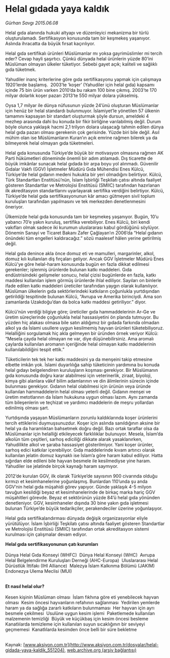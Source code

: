 # Helal gıdada yaya kaldık

*Gürhan Savgı 2015.06.08*

<div class="pNewsDetailMainContent" itemprop="articleBody">
 <p>
  Helal gıda alanında hukuki altyapı ve düzenleyici mekanizma bir türlü oluşturulamadı. Sertifikasyon konusunda tam bir keşmekeş yaşanıyor. Aslında ihracatta da büyük fırsat kaçırılıyor.
 </p>
 <p>
  Helal gıda sertifikalı ürünleri Müslümanlar mı yoksa gayrimüslimler mi tercih eder? Cevap hayli şaşırtıcı. Çünkü dünyada helal ürünlerin yüzde 80’ini Müslüman olmayan ülkeler tüketiyor. Sebebi gayet açık; kaliteli ve sağlıklı gıda tüketmek.
 </p>
 <p>
  Yahudiler inanç kriterlerine göre gıda sertifikasyonu yapmak için çalışmaya 1920’lerde başlamış.  2003’te ‘koşer’ (Yahudiler için helal gıda) kapsamı içinde 75 bin ürün varken 2010’da bu rakam 100 bine çıkmış. 2003’te 170 milyar dolarlık koşer pazarı 2013’te 550 milyar dolara yükselmiş.
 </p>
 <p>
  Oysa 1,7 milyar ile dünya nüfusunun yüzde 24’ünü oluşturan Müslümanlar için henüz bir helal standardı bulunmuyor. İslamiyet’le yönetilen 57 ülkenin tamamını kapsayan bir standart oluşturmak şöyle dursun, ameldeki 4 mezhep arasında dahi bu konuda bir fikir birliğine varılabilmiş değil. Durum böyle olunca yaklaşık hacmi 2,1 trilyon dolara ulaşacağı tahmin edilen dünya helal gıda pazarı olması gerekenin çok gerisinde. Yüzde biri bile değil. Asıl mühim olan ise Müslümanların Kuran’ın açık emrine rağmen bilerek ya da bilmeyerek helal olmayan gıda tüketmeleri.
 </p>
 <p>
  Helal gıda konusunda Türkiye’de büyük bir motivasyon olmasına rağmen AK Parti hükümetleri döneminde önemli bir adım atılamadı. Dış ticarette de büyük imkânlar sunacak helal gıdada bir arpa boyu yol alınmadı. Güvenilir Gıdalar Vakfı (GGV) İşletmeler Müdürü Gıda Mühendisi Enes Külcü, Türkiye’de helal gıdanın medeni hukukta bir yeri olmadığını belirtiyor. Külcü, Türk Standartları Enstitüsü’nün, İslam İşbirliği Teşkilatı çatısı altında faaliyet gösteren Standartlar ve Metrolojisi Enstitüsü (SMIIC) tarafından hazırlanan ilk akreditasyon standartlarını uyarlayarak sertifika verdiğini belirtiyor. Külcü, Türkiye’de helal gıda sertifikasyonunun kâr amacı gütmeyen sivil toplum kuruluşları tarafından yapılmasını ve tek merkezden denetlenmesini öneriyor.
 </p>
 <p>
  Ülkemizde helal gıda konusunda tam bir keşmekeş yaşanıyor. Bugün, 10’u yabancı 70’e yakın kuruluş, sertifika verebiliyor. Enes Külcü, biri kendi vakıfları olmak sadece iki kurumun uluslararası kabul gördüğünü söylüyor. Dönemin Sanayi ve Ticaret Bakanı Zafer Çağlayan’ın 2006’da “Helal gıdanın önündeki tüm engelleri kaldıracağız.” sözü maalesef hâlen yerine getirilmiş değil.
 </p>
 <p>
  Helal gıda denince akla önce domuz eti ve mamulleri, margarinler, alkol, domuz kılı kullanılan diş fırçaları geliyor. Ancak GGV İşletmeler Müdürü Enes Külcü’ye göre helal-haram konusunda bugün en fazla dikkat edilmesi gerekenler; işlenmiş ürünlerde bulunan katkı maddeleri. Gıda endüstrisindeki gelişmeler sonucu, helal çizisi bugünlerde en fazla, katkı maddesi kullanılan işlem görmüş ürünlerde ihlal ediliyor. Sayıları on binlerle ifade edilen katkı maddeleri üreticiler tarafından yaygın olarak kullanılıyor. Müslüman ülkelerin gıda sektörlerindeki katkıların çoğunlukla yurtdışından getirildiği tespitinde bulunan Külcü, “Avrupa ve Amerika birinciydi. Ama son zamanlarda Uzakdoğu’dan da bolca katkı maddesi getiriliyor.” diyor.
 </p>
 <p>
  Külcü’nün verdiği bilgiye göre; üreticiler gıda hammaddelerinin Ar-Ge ve üretim süreçlerinde çoğunlukla helal hassasiyetini ön planda tutmuyor. Bu yüzden hiç alakası olmasa bile satın aldığımız bir gıdada farkında olmadan alkol ya da İslami usullere uygun kesilmemiş hayvan ürünleri tüketebiliyoruz. Helalliğini sorgulamak hiç akla gelmeyen bir üründen örnek veriyor Külcü: “Mesela çayda helal olmayan ne var, diye düşünebilirsiniz. Ama aromalı çaylarda kullanılan aromanın içeriğinde helal olmayan katkı maddelerinin kullanılabildiğini tespit ettik.”
 </p>
 <p>
  Tüketicilerin tek tek her katkı maddesini ya da menşeini takip etmesine elbette imkân yok. İslami duyarlılığa sahip tüketicinin yardımına bu konuda helal gıdayı belgelendiren kuruluşların koşması gerekiyor. Bir Müslümanın gıda konusunda doğru karar alabilmesi için veterinerlik, ziraat, biyoloji, kimya gibi alanlara vâkıf bilim adamlarının ve din âlimlerinin sürecin içinde bulunması gerekiyor. Gıdanın helal olabilmesi için ürünün veya üründe kullanılan hammaddelerin helal olması yeterli değil. Gıdanın menşei ve üretim metotlarının da İslam hukukuna uygun olması lazım. Aynı zamanda tüm bileşenlerin ve teçhizat ve yardımcı maddelerin de meşru yollardan edinilmiş olması şart.
 </p>
 <p>
  Yurtdışında yaşayan Müslümanların zorunlu kaldıklarında koşer ürünlerini tercih ettiklerini duymuşsunuzdur. Koşer için aslında sanıldığının aksine bir helal ya da haramlıktan bahsetmek doğru değil. Bazı ortak taraflar olsa da Müslümanlar için helalliği etkileyecek farklılıklar bulunuyor. Mesela, İslam’da alkolün tüm çeşitleri, sarhoş ediciliği dikkate alarak yasaklanırken, Yahudilikte alkol ve şaraba hassasiyet gösterilmiyor. Yani koşer ürünler, sarhoş edici katkılar içerebiliyor. Gıda maddelerinde kıvam artırıcı olarak kullanılan jelatin domuz kaynaklı ise İslam’a göre haram kabul ediliyor. Hatta sığırdan elde edileni bile hayvan besmele ile kesilmediyse yine haram. Yahudiler ise jelatinde birçok kaynağı haram saymıyor.
 </p>
 <p>
  2012’de kurulan GGV, ilk olarak Türkiye’de sayısının 900 civarında olduğu kırmızı et kesimhanelerine yoğunlaşmış. Bunlardan 110’unda şu anda GGV’nin helal gıda müşahidi görev yapıyor. Günde yaklaşık 4-5 milyon tavuğun kesildiği beyaz et kesimhanelerinde de birkaç marka hariç GGV müşahitleri görevde. Beyaz et sektörünün yüzde 84’ü helal gıda yönünden denetleniyor. GGV, kesimhaneler dışında 30 bine yakın gıda işletmesi bulunan Türkiye’de büyük tedarikçiler, perakendeciler üzerine yoğunlaşıyor.
 </p>
 <p>
  Helal gıda sertifikalandırması dünyada değişik organizasyonlar eliyle yürütülüyor. İslam İşbirliği Teşkilatı çatısı altında faaliyet gösteren Standartlar ve Metrolojisi Enstitüsü (SMIIC) tarafından ortak akreditasyon sistemi kurulması için çalışmalar devam ediyor.
 </p>
 <p>
  <strong>
   Helal gıda sertifikasyonunun çatı kurumları
  </strong>
  <br>
   <br>
    Dünya Helal Gıda Konseyi (WHFC)  Dünya Helal Konseyi (WHC)  Avrupa Helal Belgelendirme Kuruluşları Derneği (AHC-Europa)  Uluslararası Helal Dürüstlük İttifakı (IHI Alliance)  Malezya İslam Kalkınma Bölümü (JAKIM)  Endonezya Ulema Meclisi (MUI)
   </br>
  </br>
 </p>
 <p>
  <strong>
   Et nasıl helal olur?
  </strong>
  <br>
   <br>
    Kesen kişinin Müslüman olması  İslam fıkhına göre eti yenebilecek hayvan olması  Kesim öncesi hayvanların refahının sağlanması  Yedirilen yemlerde haram ya da sağlığa zararlı katkıların bulunmaması  Her hayvan için ayrı besmele çekilmesi  Usulüne uygun kesim işlemi  Paketlemede kullanılan malzemenin temizliği  Büyük ve küçükbaş için kesim öncesi besleme  Kanatlılarda temizleme için kullanılan suyun sıcaklığının bir seviyeyi geçmemesi  Kanatlılarda kesimden önce belli bir süre bekletme
   </br>
  </br>
 </p>
</div>


Kaynak: [www.aksiyon.com.tr](http://www.aksiyon.com.tr/dosyalar/helal-gidada-yaya-kaldik_551204), [web.archive.org (arşiv bağlantısı)](http://web.archive.org/web/20150720133754/http://www.aksiyon.com.tr/dosyalar/helal-gidada-yaya-kaldik_551204)
